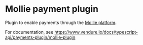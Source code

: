 # Mollie payment plugin

Plugin to enable payments through the [Mollie platform](https://docs.mollie.com/).

For documentation, see https://www.vendure.io/docs/typescript-api/payments-plugin/mollie-plugin
